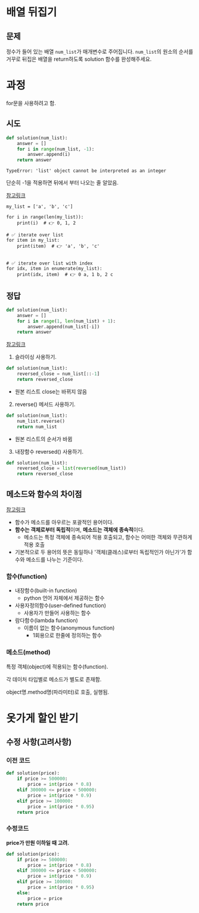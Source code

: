 # 배열 뒤집기

## 문제

정수가 들어 있는 배열 `num_list`가 매개변수로 주어집니다. `num_list`의 원소의 순서를 거꾸로 뒤집은 배열을 return하도록 solution 함수를 완성해주세요.



# 과정

for문을 사용하려고 함.

## 시도

```python
def solution(num_list):
    answer = []
    for i in range(num_list, -1):
        answer.append(i)
    return answer
```

`TypeError: 'list' object cannot be interpreted as an integer`

단순히 -1을 적용하면 뒤에서 부터 나오는 줄 알았음.

[참고링크](https://bobbyhadz.com/blog/python-list-object-cannot-be-interpreted-as-an-integer)

```
my_list = ['a', 'b', 'c']

for i in range(len(my_list)):
    print(i)  # 👉️ 0, 1, 2

# ✅ iterate over list
for item in my_list:
    print(item)  # 👉️ 'a', 'b', 'c'


# ✅ iterate over list with index
for idx, item in enumerate(my_list):
    print(idx, item)  # 👉️ 0 a, 1 b, 2 c

```



## 정답

```python
def solution(num_list):
    answer = []
    for i in range(1, len(num_list) + 1):
        answer.append(num_list[-i])
    return answer
```

[참고링크](https://codetorial.net/tips_and_examples/reverse_python_list_or_numpy_array.html)

1.   슬라이싱 사용하기. 

```python
def solution(num_list):
	reversed_close = num_list[::-1]
	return reversed_close
```

-   원본 리스트 close는 바뀌지 않음



2.   reverse() 메서드 사용하기.

```python
def solution(num_list):
	num_list.reverse()
	return num_list
```

-   원본 리스트의 순서가 바뀜



3.   내장함수 reversed() 사용하기.

```python
def solution(num_list):
	reversed_close = list(reversed(num_list))
	return reversed_close
```





## 메소드와 함수의 차이점

[참고링크](https://sustainable-dev.tistory.com/m/33)

-   함수가 메소드를 아우르는 포괄적인 용어이다.
-   **함수는 객체로부터 독립적**이며, **메소드는 객체에 종속적**이다.
    -   메소드는 특정 객체에 종속되어 적용 호출되고, 함수는 어떠한 객체와 무관하게 적용 호출
-   기본적으로 두 용어의 뜻은 동일하나 '객체(클래스)로부터 독립적인가 아닌가'가 함수와 메소드를 나누는 기준이다.



### 함수(function)

-   내장함수(built-in function) 
    -   python 언어 자체에서 제공하는 함수
-   사용자정의함수(user-defined function)
    -   사용자가 만들어 사용하는 함수
-   람다함수(lambda function)
    -   이름이 없는 함수(anonymous function) 
        -   1회용으로 한줄에 정의하는 함수

### 메소드(method)

특정 객체(object)에 적용되는 함수(function).

각 데이처 타입별로 메소드가 별도로 존재함.

object명.method명(파라미터)로 호출, 실행됨.







# 옷가게 할인 받기



## 수정 사항(고려사항)

### 이전 코드

```python
def solution(price):
    if price >= 500000:
        price = int(price * 0.8)
    elif 300000 <= price < 500000:
        price = int(price * 0.9)
    elif price >= 100000: 
        price = int(price * 0.95)
    return price
```



### 수정코드

**price가 만원 이하일 때 고려.**

```python
def solution(price):
    if price >= 500000:
        price = int(price * 0.8)
    elif 300000 <= price < 500000:
        price = int(price * 0.9)
    elif price >= 100000: 
        price = int(price * 0.95)
    else:
        price = price
    return price
```





